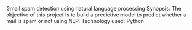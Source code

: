 Gmail spam detection using natural language processing
Synopsis: The objective of this project is to build a predictive model to predict whether a mail is spam or not using NLP.
Technology used: Python
